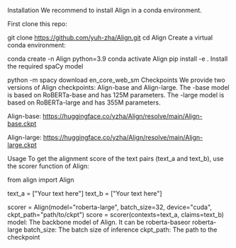 Installation
We recommend to install Align in a conda environment.

First clone this repo:

git clone https://github.com/yuh-zha/Align.git
cd Align
Create a virtual conda environment:

conda create -n Align python=3.9
conda activate Align
pip install -e .
Install the required spaCy model

python -m spacy download en_core_web_sm
Checkpoints
We provide two versions of Align checkpoints: Align-base and Align-large. The -base model is based on RoBERTa-base and has 125M parameters. The -large model is based on RoBERTa-large and has 355M parameters.

Align-base: https://huggingface.co/yzha/Align/resolve/main/Align-base.ckpt

Align-large: https://huggingface.co/yzha/Align/resolve/main/Align-large.ckpt

Usage
To get the alignment score of the text pairs (text_a and text_b), use the scorer function of Align:

from align import Align

text_a = ["Your text here"]
text_b = ["Your text here"]

scorer = Align(model="roberta-large", batch_size=32, device="cuda", ckpt_path="path/to/ckpt")
score = scorer(contexts=text_a, claims=text_b)
model: The backbone model of Align. It can be roberta-baseor roberta-large
batch_size: The batch size of inference 
ckpt_path: The path to the checkpoint
